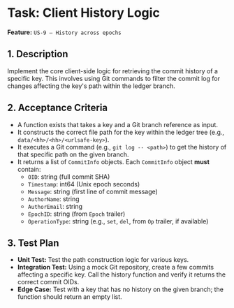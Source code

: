 # Task: Client History Logic

**Feature:** `US-9 — History across epochs`

## 1. Description

Implement the core client-side logic for retrieving the commit history of a specific key. This involves using Git commands to filter the commit log for changes affecting the key's path within the ledger branch.

## 2. Acceptance Criteria

- A function exists that takes a key and a Git branch reference as input.
- It constructs the correct file path for the key within the ledger tree (e.g., `data/<hh>/<hh>/<urlsafe-key>`).
- It executes a Git command (e.g., `git log -- <path>`) to get the history of that specific path on the given branch.
- It returns a list of `CommitInfo` objects. Each `CommitInfo` object **must** contain:
  - `OID`: string (full commit SHA)
  - `Timestamp`: int64 (Unix epoch seconds)
  - `Message`: string (first line of commit message)
  - `AuthorName`: string
  - `AuthorEmail`: string
  - `EpochID`: string (from `Epoch` trailer)
  - `OperationType`: string (e.g., `set`, `del`, from `Op` trailer, if available)

## 3. Test Plan

- **Unit Test:** Test the path construction logic for various keys.
- **Integration Test:** Using a mock Git repository, create a few commits affecting a specific key. Call the history function and verify it returns the correct commit OIDs.
- **Edge Case:** Test with a key that has no history on the given branch; the function should return an empty list.
